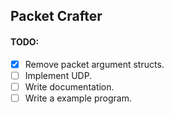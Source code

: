 Packet Crafter
---

#### TODO:
* [X] Remove packet argument structs.
* [ ] Implement UDP.
* [ ] Write documentation.
* [ ] Write a example program.
